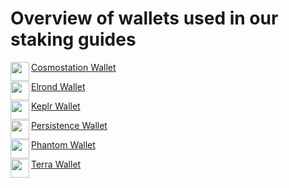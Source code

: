 # Overview of wallets used in our staking guides

<div class="overview">
   <div>
      <p> </p>
   </div>
</div>

<div class="maincard">
   
  <a href="{{ site_url }}/How_to_create_a_cosmostation_wallet/" target="_self">
   <div class="card">
     <div>
       <p class="heading">
       <img  align="left" width="30" src="https://user-images.githubusercontent.com/95366163/152390362-ad1714e5-2a65-4cd4-8e1c-8c85e2970f0b.png"> 
      Cosmostation Wallet
        </p>
     </div>
   </div>
  </a>

  <a href="{{ site_url }}/How_to_create_an_Elrond_wallet/" target="_self">
   <div class="card">
     <div>
       <p class="heading">
       <img  align="left" width="30" src="https://user-images.githubusercontent.com/95366163/146986696-60e625c7-7966-48fa-bfd2-da671c451302.png"> 
      Elrond Wallet
        </p>
     </div>
   </div>
  </a>
   
</div>

<div class="maincard">
   
  <a href="{{ site_url }}/How_to_create_a_Keplr_wallet/" target="_self">
   <div class="card">
     <div>
       <p class="heading">
         Keplr Wallet
       <img align="left" width="30" src="https://user-images.githubusercontent.com/95366163/147564539-ca8c3db7-65bc-454d-81e0-78f25d9153d2.png"> 
       </p>
     </div>
   </div>
  </a>
   
  <a href="{{ site_url }}/How_to_create_a_Persistence_wallet/" target="_self">
   <div class="card"> 
     <p class="heading">
      Persistence Wallet 
     <img align="left" width="30" src="https://user-images.githubusercontent.com/95366163/146986555-3060bdf6-661b-4627-b428-a381a308c959.png">
     </p>
   </div>
  </a>
   
</div>

<div class="maincard">

 <a href="{{ site_url }}/How_to_create_a_Phantom_wallet/" target="_self">
   <div class="card"> 
     <p class="heading">
      Phantom Wallet 
     <img align="left" width="30" src="https://user-images.githubusercontent.com/95366163/148819615-e193c983-7cf6-4ff0-85bd-600ab37bb1f8.png">
     </p>
   </div>
  </a>
   
 <a href="{{ site_url }}/How_to_create_a_Terra_wallet/" target="_self">
   <div class="card">
     <p class="heading">
      Terra Wallet
     <img align="left" width="30" src="https://user-images.githubusercontent.com/95366163/146987147-0f3caf37-90f4-4b4d-89e0-b97dea313fba.png">
     </p>
   </div>
  </a>
   
</div>
